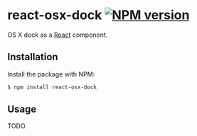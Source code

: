 # react-osx-dock [![NPM version](http://img.shields.io/npm/v/react-osx-dock.svg?style=flat-square)](https://www.npmjs.com/package/react-osx-dock)

OS X dock as a [React](https://reactjs.org) component.

## Installation

Install the package with NPM:

```bash
$ npm install react-osx-dock
```

## Usage

TODO.
